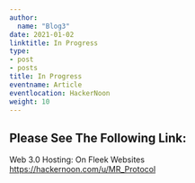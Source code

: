 ```yaml
---
author:
  name: "Blog3"
date: 2021-01-02
linktitle: In Progress
type:
- post
- posts
title: In Progress
eventname: Article
eventlocation: HackerNoon  
weight: 10
---
```


## Please See The Following Link:
Web 3.0 Hosting: On Fleek Websites
https://hackernoon.com/u/MR_Protocol